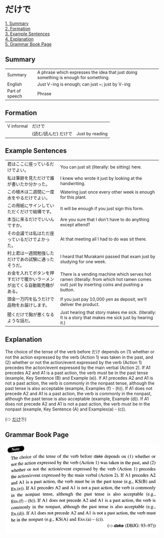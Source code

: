 # だけで

[1. Summary](#summary)<br>
[2. Formation](#formation)<br>
[3. Example Sentences](#example-sentences)<br>
[4. Explanation](#explanation)<br>
[5. Grammar Book Page](#grammar-book-page)<br>


## Summary

<table><tr>   <td>Summary</td>   <td>A phrase which expresses the idea that just doing something is enough for something.</td></tr><tr>   <td>English</td>   <td>Just V-ing is enough; can just ~; just by V-ing</td></tr><tr>   <td>Part of speech</td>   <td>Phrase</td></tr></table>

## Formation

<table class="table"> <tbody><tr class="tr head"> <td class="td"><span class="bold"><span>V informal</span></span></td> <td class="td"><span class="concept">だけで</span> </td> <td class="td"><span>&nbsp;</span></td> </tr> <tr class="tr"> <td class="td"><span>&nbsp;</span></td> <td class="td"><span>{読む/読んだ} <span class="concept">だけで</span></span></td> <td class="td"><span>Just by reading</span></td> </tr> </tbody></table>

## Example Sentences

<table><tr>   <td>君はここに座っているだけでよい。</td>   <td>You can just sit (literally: be sitting) here.</td></tr><tr>   <td>私は筆跡を見ただけで誰が書いたか分かった。</td>   <td>I knew who wrote it just by looking at the handwriting.</td></tr><tr>   <td>この植木は二週間に一度水をやるだけでよい。</td>   <td>Watering just once every other week is enough for this plant.</td></tr><tr>   <td>この用紙にサインしていただくだけで結構です。</td>   <td>It will be enough if you just sign this form.</td></tr><tr>   <td>本当に来るだけでいいんですか。</td>   <td>Are you sure that I don't have to do anything except attend?</td></tr><tr>   <td>その会議では私はただ座っているだけでよかった。</td>   <td>At that meeting all I had to do was sit there.</td></tr><tr>   <td>村上君は一週間勉強しただけであの試験に通ったそうだ。</td>   <td>I heard that Murakami passed that exam just by studying for one week.</td></tr><tr>   <td>お金を入れてボタンを押すだけで暖かいラーメンが出てくる自動販売機がある。</td>   <td>There is a vending machine which serves hot ramen (literally: from which hot ramen comes out) just by inserting coins and pushing a button.</td></tr><tr>   <td>頭金一万円を払うだけで品物をお届けします。</td>   <td>If you just pay 10,000 yen as deposit, we'll deliver the product.</td></tr><tr>   <td>聞くだけで胸が悪くなるような話だ。</td>   <td>Just hearing that story makes me sick. (literally: It is a story that makes me sick just by hearing it.)</td></tr></table>

## Explanation

<p>The choice of the tense of the verb before <span class="cloze">だけ</span> depends on (1) whether or not the action expressed by the verb (Action 1) was taken in the past, and (2) whether or not the action/event expressed by the verb (Action 1) precedes the action/event expressed by the main verbal (Action 2). If A1 precedes A2 and A1 is a past action, the verb must be in the past tense (example, Key Sentence (B) and Example (e)). If A1 precedes A2 and A1 is not a past action, the verb is commonly in the nonpast tense, although the past tense is also acceptable (example, Examples (f) - (h)). If A1 does not precede A2 and A1 is a past action, the verb is commonly in the nonpast, although the past tense is also acceptable (example, Example (d)). If A1 does not precede A2 and A1 is not a past action, the verb must be in the nonpast (example, Key Sentence (A) and Examples(a) - (c)).</p>  <p>(⇨ <a href="http://bunpou.neocities.org/基本basic.html#㊦ だけ">だけ</a>㊦)</p>

## Grammar Book Page

![](../img/Intermediateだけで.png)


